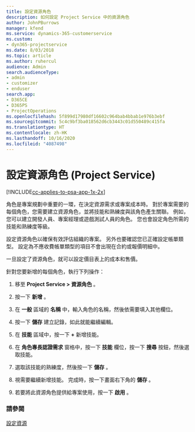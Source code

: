 ```yaml
---
title: 設定資源角色
description: 如何設定 Project Service 中的資源角色
author: JohnPBurrows
manager: kfend
ms.service: dynamics-365-customerservice
ms.custom:
- dyn365-projectservice
ms.date: 8/03/2018
ms.topic: article
ms.author: ruhercul
audience: Admin
search.audienceType:
- admin
- customizer
- enduser
search.app:
- D365CE
- D365PS
- ProjectOperations
ms.openlocfilehash: 5f899d17980df16602c964bab4bbab1e976b3ebf
ms.sourcegitcommit: 5c4c9bf3ba018562d6cb3443c01d550489c415fa
ms.translationtype: HT
ms.contentlocale: zh-HK
ms.lasthandoff: 10/16/2020
ms.locfileid: "4087498"
---
```

# <a name="configure-resource-roles-project-service"></a>設定資源角色 (Project Service)

[!INCLUDE[cc-applies-to-psa-app-1x-2x](../includes/cc-applies-to-psa-app-1x-2x.md)]

角色是專案規劃中重要的一環，在決定資源需求或專案成本時。 對於專案需要的每個角色，您需要建立資源角色，並將技能和熟練度與該角色產生關聯。 例如，您可以建立開發人員、專案經理或遊戲測試人員的角色。 您也會設定角色所需的技能和熟練度等級。  
  
 設定資源角色以確保有效評估組織的專案。  另外也要確認您已正確設定帳單類型。 設定為不應收費帳單類型的項目不會出現在合約或報價明細中。  
  
 一旦設定了資源角色，就可以設定價目表上的成本和售價。  
  
 針對您要新增的每個角色，執行下列操作：  
  
1.  移至 **Project Service > 資源角色** 。  
  
2.  按一下 **新增** 。  
  
3.  在 **一般** 區域的 **名稱** 中，輸入角色的名稱，然後依需要填入其他欄位。  
  
4.  按一下 **儲存** 建立記錄，如此就能繼續編輯。  
  
5.  在 **技能** 區域中，按一下 **+** 新增技能。  
  
6.  在 **角色專長認證需求** 窗格中，按一下 **技能** 欄位，按一下 **搜尋** 按鈕，然後選取技能。  
  
7.  選取該技能的熟練度，然後按一下 **儲存** 。  
  
8.  視需要繼續新增技能。 完成時，按一下畫面右下角的 **儲存** 。  
  
9. 若要將此資源角色提供給專案使用，按一下 **啟用** 。  
  
### <a name="see-also"></a>請參閱  
 [設定資源](../psa/set-up-resources.md)
